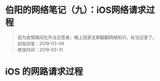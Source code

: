 # 伯阳的网络笔记（九）：iOS网络请求过程
> 因为疫情期间在外当志愿者，晚上回家无聊翻翻网络知识，权当记录了。          
> 初始动笔：2019-03-08       
> 修改时间：2019-03-31       

# iOS 的网路请求过程


